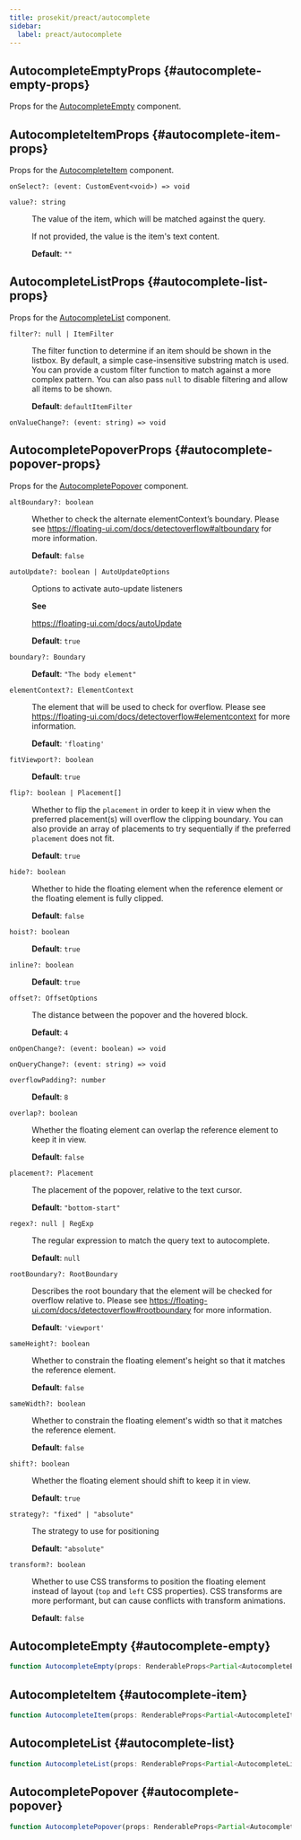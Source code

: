 ```yaml
---
title: prosekit/preact/autocomplete
sidebar:
  label: preact/autocomplete
---
```



## AutocompleteEmptyProps {#autocomplete-empty-props}

Props for the [AutocompleteEmpty](autocomplete.md#autocomplete-empty) component.

## AutocompleteItemProps {#autocomplete-item-props}

Props for the [AutocompleteItem](autocomplete.md#autocomplete-item) component.

<dl>

<dt>

`onSelect?: (event: CustomEvent<void>) => void`

</dt>

<dd>

</dd>

<dt>

`value?: string`

</dt>

<dd>

The value of the item, which will be matched against the query.

If not provided, the value is the item's text content.

**Default**: `""`

</dd>

</dl>

## AutocompleteListProps {#autocomplete-list-props}

Props for the [AutocompleteList](autocomplete.md#autocomplete-list) component.

<dl>

<dt>

`filter?: null | ItemFilter`

</dt>

<dd>

The filter function to determine if an item should be shown in the listbox.
By default, a simple case-insensitive substring match is used. You can
provide a custom filter function to match against a more complex pattern.
You can also pass `null` to disable filtering and allow all items to be
shown.

**Default**: `defaultItemFilter`

</dd>

<dt>

`onValueChange?: (event: string) => void`

</dt>

<dd>

</dd>

</dl>

## AutocompletePopoverProps {#autocomplete-popover-props}

Props for the [AutocompletePopover](autocomplete.md#autocomplete-popover) component.

<dl>

<dt>

`altBoundary?: boolean`

</dt>

<dd>

Whether to check the alternate elementContext’s boundary. Please see
https://floating-ui.com/docs/detectoverflow#altboundary for more
information.

**Default**: `false`

</dd>

<dt>

`autoUpdate?: boolean | AutoUpdateOptions`

</dt>

<dd>

Options to activate auto-update listeners

**See**

https://floating-ui.com/docs/autoUpdate

**Default**: `true`

</dd>

<dt>

`boundary?: Boundary`

</dt>

<dd>

**Default**: `"The body element"`

</dd>

<dt>

`elementContext?: ElementContext`

</dt>

<dd>

The element that will be used to check for overflow. Please see
https://floating-ui.com/docs/detectoverflow#elementcontext for more
information.

**Default**: `'floating'`

</dd>

<dt>

`fitViewport?: boolean`

</dt>

<dd>

**Default**: `true`

</dd>

<dt>

`flip?: boolean | Placement[]`

</dt>

<dd>

Whether to flip the `placement` in order to keep it in view when the
preferred placement(s) will overflow the clipping boundary. You can also
provide an array of placements to try sequentially if the preferred
`placement` does not fit.

**Default**: `true`

</dd>

<dt>

`hide?: boolean`

</dt>

<dd>

Whether to hide the floating element when the reference element or the
floating element is fully clipped.

**Default**: `false`

</dd>

<dt>

`hoist?: boolean`

</dt>

<dd>

**Default**: `true`

</dd>

<dt>

`inline?: boolean`

</dt>

<dd>

**Default**: `true`

</dd>

<dt>

`offset?: OffsetOptions`

</dt>

<dd>

The distance between the popover and the hovered block.

**Default**: `4`

</dd>

<dt>

`onOpenChange?: (event: boolean) => void`

</dt>

<dd>

</dd>

<dt>

`onQueryChange?: (event: string) => void`

</dt>

<dd>

</dd>

<dt>

`overflowPadding?: number`

</dt>

<dd>

**Default**: `8`

</dd>

<dt>

`overlap?: boolean`

</dt>

<dd>

Whether the floating element can overlap the reference element to keep it
in view.

**Default**: `false`

</dd>

<dt>

`placement?: Placement`

</dt>

<dd>

The placement of the popover, relative to the text cursor.

**Default**: `"bottom-start"`

</dd>

<dt>

`regex?: null | RegExp`

</dt>

<dd>

The regular expression to match the query text to autocomplete.

**Default**: `null`

</dd>

<dt>

`rootBoundary?: RootBoundary`

</dt>

<dd>

Describes the root boundary that the element will be checked for overflow relative to.
Please see https://floating-ui.com/docs/detectoverflow#rootboundary for more information.

**Default**: `'viewport'`

</dd>

<dt>

`sameHeight?: boolean`

</dt>

<dd>

Whether to constrain the floating element's height so that it matches the
reference element.

**Default**: `false`

</dd>

<dt>

`sameWidth?: boolean`

</dt>

<dd>

Whether to constrain the floating element's width so that it matches the
reference element.

**Default**: `false`

</dd>

<dt>

`shift?: boolean`

</dt>

<dd>

Whether the floating element should shift to keep it in view.

**Default**: `true`

</dd>

<dt>

`strategy?: "fixed" | "absolute"`

</dt>

<dd>

The strategy to use for positioning

**Default**: `"absolute"`

</dd>

<dt>

`transform?: boolean`

</dt>

<dd>

Whether to use CSS transforms to position the floating element instead of
layout (`top` and `left` CSS properties). CSS transforms are more
performant, but can cause conflicts with transform animations.

**Default**: `false`

</dd>

</dl>

## AutocompleteEmpty {#autocomplete-empty}

```ts
function AutocompleteEmpty(props: RenderableProps<Partial<AutocompleteEmptyProps> & RefAttributes<AutocompleteEmptyElement> & HTMLAttributes<AutocompleteEmptyElement>>, context?: any): ComponentChildren
```

## AutocompleteItem {#autocomplete-item}

```ts
function AutocompleteItem(props: RenderableProps<Partial<AutocompleteItemProps> & RefAttributes<AutocompleteItemElement> & HTMLAttributes<AutocompleteItemElement>>, context?: any): ComponentChildren
```

## AutocompleteList {#autocomplete-list}

```ts
function AutocompleteList(props: RenderableProps<Partial<AutocompleteListProps> & RefAttributes<AutocompleteListElement> & HTMLAttributes<AutocompleteListElement>>, context?: any): ComponentChildren
```

## AutocompletePopover {#autocomplete-popover}

```ts
function AutocompletePopover(props: RenderableProps<Partial<AutocompletePopoverProps> & RefAttributes<AutocompletePopoverElement> & HTMLAttributes<AutocompletePopoverElement>>, context?: any): ComponentChildren
```
